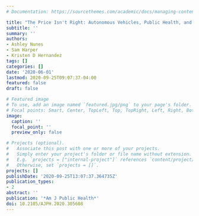 ```yaml
---
# Documentation: https://sourcethemes.com/academic/docs/managing-content/

title: "The Price Isn't Right: Autonomous Vehicles, Public Health, and Social Justice"
subtitle: ''
summary: ''
authors:
- Ashley Nunes
- Sam Harper
- Kristen D Hernandez
tags: []
categories: []
date: '2020-06-01'
lastmod: 2020-09-25T09:07:37-04:00
featured: false
draft: false

# Featured image
# To use, add an image named `featured.jpg/png` to your page's folder.
# Focal points: Smart, Center, TopLeft, Top, TopRight, Left, Right, BottomLeft, Bottom, BottomRight.
image:
  caption: ''
  focal_point: ''
  preview_only: false

# Projects (optional).
#   Associate this post with one or more of your projects.
#   Simply enter your project's folder or file name without extension.
#   E.g. `projects = ["internal-project"]` references `content/project/deep-learning/index.md`.
#   Otherwise, set `projects = []`.
projects: []
publishDate: '2020-09-25T13:07:37.364735Z'
publication_types:
- 2
abstract: ''
publication: '*Am J Public Health*'
doi: 10.2105/AJPH.2020.305608
---
```

